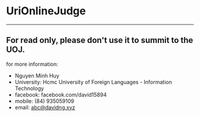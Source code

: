 # UriOnlineJudge
----------------
For read only, please don't use it to summit to the UOJ.
---------------------
for more information: 
  - Nguyen Minh Huy
  - University: Hcmc University of Foreign Languages - Information Technology
  - facebook: facebook.com/david15894
  - mobile: (84) 935059109
  - email: abc@davidng.xyz
